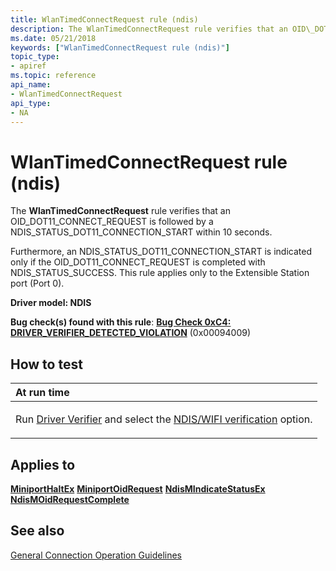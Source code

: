 ```yaml
---
title: WlanTimedConnectRequest rule (ndis)
description: The WlanTimedConnectRequest rule verifies that an OID\_DOT11\_CONNECT\_REQUEST is followed by a NDIS\_STATUS\_DOT11\_CONNECTION\_START within 10 seconds.
ms.date: 05/21/2018
keywords: ["WlanTimedConnectRequest rule (ndis)"]
topic_type:
- apiref
ms.topic: reference
api_name:
- WlanTimedConnectRequest
api_type:
- NA
---
```


# WlanTimedConnectRequest rule (ndis)


The **WlanTimedConnectRequest** rule verifies that an OID\_DOT11\_CONNECT\_REQUEST is followed by a NDIS\_STATUS\_DOT11\_CONNECTION\_START within 10 seconds.

Furthermore, an NDIS\_STATUS\_DOT11\_CONNECTION\_START is indicated only if the OID\_DOT11\_CONNECT\_REQUEST is completed with NDIS\_STATUS\_SUCCESS. This rule applies only to the Extensible Station port (Port 0).

**Driver model: NDIS**

**Bug check(s) found with this rule**: [**Bug Check 0xC4: DRIVER\_VERIFIER\_DETECTED\_VIOLATION**](../debugger/bug-check-0xc4--driver-verifier-detected-violation.md) (0x00094009)


## How to test

<table>
<colgroup>
<col width="100%" />
</colgroup>
<thead>
<tr class="header">
<th align="left">At run time</th>
</tr>
</thead>
<tbody>
<tr class="odd">
<td align="left"><p>Run <a href="/windows-hardware/drivers/devtest/driver-verifier" data-raw-source="[Driver Verifier](./driver-verifier.md)">Driver Verifier</a> and select the <a href="/windows-hardware/drivers/devtest/ndis-wifi-verification" data-raw-source="[NDIS/WIFI verification](./ndis-wifi-verification.md)">NDIS/WIFI verification</a> option.</p></td>
</tr>
</tbody>
</table>

 

## Applies to

[**MiniportHaltEx**](/windows-hardware/drivers/ddi/ndis/nc-ndis-miniport_halt)
[**MiniportOidRequest**](/windows-hardware/drivers/ddi/ndis/nc-ndis-miniport_oid_request)
[**NdisMIndicateStatusEx**](/windows-hardware/drivers/ddi/ndis/nf-ndis-ndismindicatestatusex)
[**NdisMOidRequestComplete**](/windows-hardware/drivers/ddi/ndis/nf-ndis-ndismoidrequestcomplete)
## See also

[General Connection Operation Guidelines](/previous-versions/windows/hardware/wireless/general-connection-operation-guidelines)
